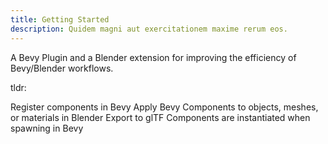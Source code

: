 ```yaml
---
title: Getting Started
description: Quidem magni aut exercitationem maxime rerum eos.
---
```


A Bevy Plugin and a Blender extension for improving the efficiency of Bevy/Blender workflows.

tldr:

Register components in Bevy
Apply Bevy Components to objects, meshes, or materials in Blender
Export to glTF
Components are instantiated when spawning in Bevy
